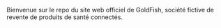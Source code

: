Bienvenue sur le repo du site web officiel de GoldFish, société fictive de revente de produits de santé connectés.